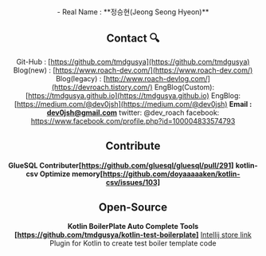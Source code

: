 <div align='center'>
- Real Name : **정승현(Jeong Seong Hyeon)**
  
## Contact 🔍

Git-Hub : [https://github.com/tmdgusya](https://github.com/tmdgusya)
Blog(new) : [https://www.roach-dev.com/](https://www.roach-dev.com/)
Blog(legacy) : [http://www.roach-devlog.com/](https://devroach.tistory.com/)
EngBlog(Custom): [https://tmdgusya.github.io](https://tmdgusya.github.io)
EngBlog: [https://medium.com/@dev0jsh](https://medium.com/@dev0jsh)
**Email :** **dev0jsh@gmail.com**
twitter: @dev_roach
facebook: https://www.facebook.com/profile.php?id=100004833574793

## Contribute

**GlueSQL Contributer[https://github.com/gluesql/gluesql/pull/291]**
**kotlin-csv Optimize memory[https://github.com/doyaaaaaken/kotlin-csv/issues/103]**

## Open-Source

**Kotlin BoilerPlate Auto Complete Tools [https://github.com/tmdgusya/kotlin-test-boilerplate]**
[Intellij store link](https://plugins.jetbrains.com/plugin/19868-kotest-boilerplate)  
Plugin for Kotlin to create test boiler template code
  
</div>

<!--
**tmdgusya/tmdgusya** is a ✨ _special_ ✨ repository because its `README.md` (this file) appears on your GitHub profile.

